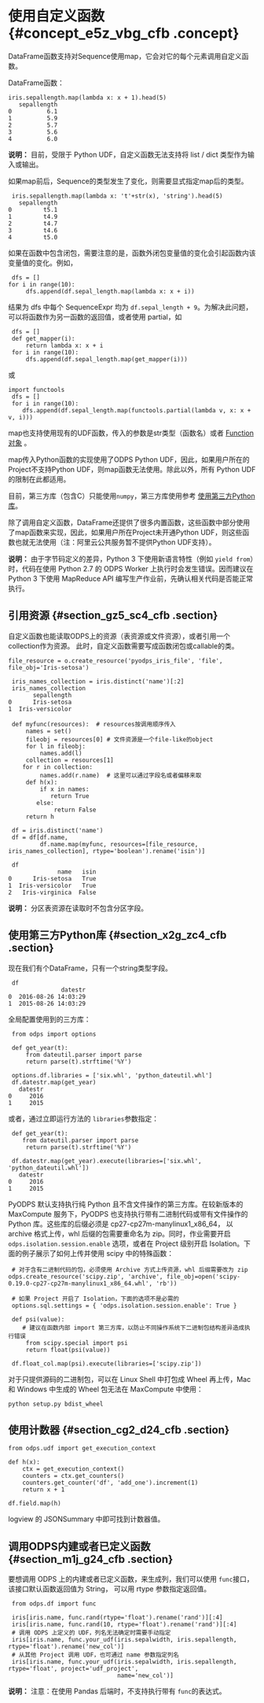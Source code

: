 # 使用自定义函数 {#concept_e5z_vbg_cfb .concept}

DataFrame函数支持对Sequence使用map，它会对它的每个元素调用自定义函数。

DataFrame函数：

```
iris.sepallength.map(lambda x: x + 1).head(5)
   sepallength
0          6.1
1          5.9
2          5.7
3          5.6
4          6.0
```

**说明：** 目前，受限于 Python UDF，自定义函数无法支持将 list / dict 类型作为输入或输出。

如果map前后，Sequence的类型发生了变化，则需要显式指定map后的类型。

```
 iris.sepallength.map(lambda x: 't'+str(x), 'string').head(5)
   sepallength
0         t5.1
1         t4.9
2         t4.7
3         t4.6
4         t5.0
```

如果在函数中包含闭包，需要注意的是，函数外闭包变量值的变化会引起函数内该变量值的变化。例如，

```
 dfs = []
for i in range(10):
     dfs.append(df.sepal_length.map(lambda x: x + i))
```

结果为 dfs 中每个 SequenceExpr 均为 `df.sepal_length + 9`。为解决此问题，可以将函数作为另一函数的返回值，或者使用 partial，如

```
 dfs = []
 def get_mapper(i):
     return lambda x: x + i
 for i in range(10):
     dfs.append(df.sepal_length.map(get_mapper(i)))
```

或

```
import functools
 dfs = []
 for i in range(10):
    dfs.append(df.sepal_length.map(functools.partial(lambda v, x: x + v, i)))
```

map也支持使用现有的UDF函数，传入的参数是str类型（函数名）或者 [Function对象](cn.zh-CN/用户指南/PyODPS/基本操作/函数.md#) 。

map传入Python函数的实现使用了ODPS Python UDF，因此，如果用户所在的Project不支持Python UDF，则map函数无法使用。除此以外，所有 Python UDF 的限制在此都适用。

目前，第三方库（包含C）只能使用`numpy`，第三方库使用参考 [使用第三方Python库](cn.zh-CN/用户指南/PyODPS/DataFrame/列运算.md#)。

除了调用自定义函数，DataFrame还提供了很多内置函数，这些函数中部分使用了map函数来实现，因此，如果用户所在Project未开通Python UDF，则这些函数也就无法使用（注：阿里云公共服务暂不提供Python UDF支持）。

**说明：** 由于字节码定义的差异，Python 3 下使用新语言特性（例如 `yield from`）时，代码在使用 Python 2.7 的 ODPS Worker 上执行时会发生错误。因而建议在 Python 3 下使用 MapReduce API 编写生产作业前，先确认相关代码是否能正常 执行。

## 引用资源 {#section_gz5_sc4_cfb .section}

自定义函数也能读取ODPS上的资源（表资源或文件资源），或者引用一个collection作为资源。 此时，自定义函数需要写成函数闭包或callable的类。

```
file_resource = o.create_resource('pyodps_iris_file', 'file', file_obj='Iris-setosa')

 iris_names_collection = iris.distinct('name')[:2]
 iris_names_collection
       sepallength
0      Iris-setosa
1  Iris-versicolor
```

```
 def myfunc(resources):  # resources按调用顺序传入
     names = set()
     fileobj = resources[0] # 文件资源是一个file-like的object
     for l in fileobj:
         names.add(l)
     collection = resources[1]
    for r in collection:
         names.add(r.name)  # 这里可以通过字段名或者偏移来取
     def h(x):
         if x in names:
            return True
        else:
             return False
     return h

 df = iris.distinct('name')
 df = df[df.name,
         df.name.map(myfunc, resources=[file_resource, iris_names_collection], rtype='boolean').rename('isin')]

 df
              name   isin
0      Iris-setosa   True
1  Iris-versicolor   True
2   Iris-virginica  False
```

**说明：** 分区表资源在读取时不包含分区字段。

## 使用第三方Python库 {#section_x2g_zc4_cfb .section}

现在我们有个DataFrame，只有一个string类型字段。

```
 df
               datestr
0  2016-08-26 14:03:29
1  2015-08-26 14:03:29
```

全局配置使用到的三方库：

```
 from odps import options

 def get_year(t):
     from dateutil.parser import parse
     return parse(t).strftime('%Y')

 options.df.libraries = ['six.whl', 'python_dateutil.whl']
 df.datestr.map(get_year)
   datestr
0     2016
1     2015
```

或者，通过立即运行方法的 `libraries`参数指定：

```
 def get_year(t):
    from dateutil.parser import parse
     return parse(t).strftime('%Y')

 df.datestr.map(get_year).execute(libraries=['six.whl', 'python_dateutil.whl'])
   datestr
0     2016
1     2015
```

PyODPS 默认支持执行纯 Python 且不含文件操作的第三方库。在较新版本的 MaxCompute 服务下，PyODPS 也支持执行带有二进制代码或带有文件操作的 Python 库。这些库的后缀必须是 cp27-cp27m-manylinux1\_x86\_64， 以 archive 格式上传，whl 后缀的包需要重命名为 zip。同时，作业需要开启 `odps.isolation.session.enable` 选项，或者在 Project 级别开启 Isolation。下面的例子展示了如何上传并使用 scipy 中的特殊函数：

```
 # 对于含有二进制代码的包，必须使用 Archive 方式上传资源，whl 后缀需要改为 zip
odps.create_resource('scipy.zip', 'archive', file_obj=open('scipy-0.19.0-cp27-cp27m-manylinux1_x86_64.whl', 'rb'))

 # 如果 Project 开启了 Isolation，下面的选项不是必需的
 options.sql.settings = { 'odps.isolation.session.enable': True }

 def psi(value):
    # 建议在函数内部 import 第三方库，以防止不同操作系统下二进制包结构差异造成执行错误
     from scipy.special import psi
     return float(psi(value))

 df.float_col.map(psi).execute(libraries=['scipy.zip'])
```

对于只提供源码的二进制包，可以在 Linux Shell 中打包成 Wheel 再上传，Mac 和 Windows 中生成的 Wheel 包无法在 MaxCompute 中使用：

```
python setup.py bdist_wheel
```

## 使用计数器 {#section_cg2_d24_cfb .section}

```
from odps.udf import get_execution_context

def h(x):
    ctx = get_execution_context()
    counters = ctx.get_counters()
    counters.get_counter('df', 'add_one').increment(1)
    return x + 1

df.field.map(h)
```

logview 的 JSONSummary 中即可找到计数器值。

## 调用ODPS内建或者已定义函数 {#section_m1j_g24_cfb .section}

要想调用 ODPS 上的内建或者已定义函数，来生成列，我们可以使用 `func`接口，该接口默认函数返回值为 String， 可以用 rtype 参数指定返回值。

```
 from odps.df import func

 iris[iris.name, func.rand(rtype='float').rename('rand')][:4]
 iris[iris.name, func.rand(10, rtype='float').rename('rand')][:4]
 # 调用 ODPS 上定义的 UDF，列名无法确定时需要手动指定
 iris[iris.name, func.your_udf(iris.sepalwidth, iris.sepallength, rtype='float').rename('new_col')]
 # 从其他 Project 调用 UDF，也可通过 name 参数指定列名
 iris[iris.name, func.your_udf(iris.sepalwidth, iris.sepallength, rtype='float', project='udf_project',
                               name='new_col')]
```

**说明：** 注意：在使用 Pandas 后端时，不支持执行带有 `func`的表达式。

